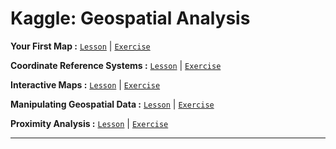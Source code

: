 # Kaggle: Geospatial Analysis

**Your First Map :**
[`Lesson`](https://github.com/abphilip-resources/DT-ML-2/blob/master/Geospatial/A1.ipynb) | [`Exercise`](https://github.com/abphilip-resources/DT-ML-2/blob/master/Geospatial/E1.ipynb)

**Coordinate Reference Systems :**
[`Lesson`](https://github.com/abphilip-resources/DT-ML-2/blob/master/Geospatial/A2.ipynb) | [`Exercise`](https://github.com/abphilip-resources/DT-ML-2/blob/master/Geospatial/E2.ipynb)

**Interactive Maps :**
[`Lesson`](https://github.com/abphilip-resources/DT-ML-2/blob/master/Geospatial/A3.ipynb) | [`Exercise`](https://github.com/abphilip-resources/DT-ML-2/blob/master/Geospatial/E3.ipynb)

**Manipulating Geospatial Data :**
[`Lesson`](https://github.com/abphilip-resources/DT-ML-2/blob/master/Geospatial/A4.ipynb) | [`Exercise`](https://github.com/abphilip-resources/DT-ML-2/blob/master/Geospatial/E4.ipynb)

**Proximity Analysis :**
[`Lesson`](https://github.com/abphilip-resources/DT-ML-2/blob/master/Geospatial/A5.ipynb) | [`Exercise`](https://github.com/abphilip-resources/DT-ML-2/blob/master/Geospatial/E5.ipynb)

---